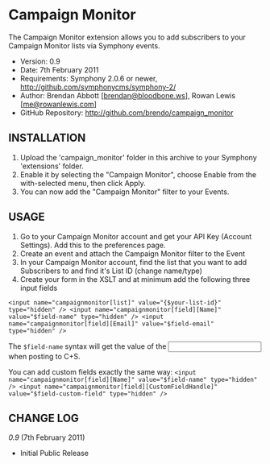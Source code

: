 # Campaign Monitor

The Campaign Monitor extension allows you to add subscribers to your Campaign Monitor
lists via Symphony events.

- Version: 0.9
- Date: 7th February 2011
- Requirements: Symphony 2.0.6 or newer, <http://github.com/symphonycms/symphony-2/>
- Author: Brendan Abbott [brendan@bloodbone.ws], Rowan Lewis [me@rowanlewis.com]
- GitHub Repository: <http://github.com/brendo/campaign_monitor>

## INSTALLATION

1. Upload the 'campaign_monitor' folder in this archive to your Symphony 'extensions' folder.
2. Enable it by selecting the "Campaign Monitor", choose Enable from the with-selected menu, then click Apply.
3. You can now add the "Campaign Monitor" filter to your Events.

## USAGE

1. Go to your Campaign Monitor account and get your API Key (Account Settings). Add this to the preferences page.
2. Create an event and attach the Campaign Monitor filter to the Event
3. In your Campaign Monitor account, find the list that you want to add Subscribers to and find it's List ID (change name/type)
4. Create your form in the XSLT and at minimum add the following three input fields

`
	<input name="campaignmonitor[list]" value="{$your-list-id}" type="hidden" />
	<input name="campaignmonitor[field][Name]" value="$field-name" type="hidden" />
	<input name="campaignmonitor[field][Email]" value="$field-email" type="hidden" />
`

The `$field-name` syntax will get the value of the <input name='fields[name]' /> when posting to C+S.

You can add custom fields exactly the same way:
`
	<input name="campaignmonitor[field][Name]" value="$field-name" type="hidden" />
	<input name="campaignmonitor[field][CustomFieldHandle]" value="$field-custom-field" type="hidden" />
`


## CHANGE LOG

*0.9* (7th February 2011)

- Initial Public Release